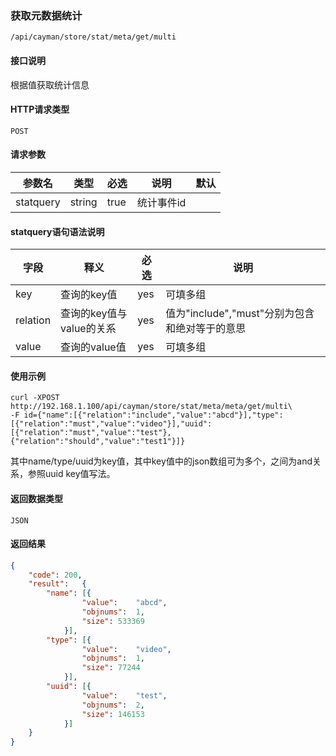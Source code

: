 ### 获取元数据统计
`/api/cayman/store/stat/meta/get/multi`

#### 接口说明
根据值获取统计信息

#### HTTP请求类型
`POST`

#### 请求参数
|参数名|类型|必选|说明|默认|
|--|--|--|--|--|
|statquery|string|true|统计事件id||

#### statquery语句语法说明
|字段|释义|必选|说明|
|--|--|--|--|
|key|查询的key值|yes|可填多组|
|relation|查询的key值与value的关系|yes|值为"include","must"分别为包含和绝对等于的意思|
|value|查询的value值|yes|可填多组|
#### 使用示例
```
curl -XPOST http://192.168.1.100/api/cayman/store/stat/meta/meta/get/multi\
-F id={"name":[{"relation":"include","value":"abcd"}],"type":[{"relation":"must","value":"video"}],"uuid":[{"relation":"must","value":"test"},{"relation":"should","value":"test1"}]}
```
其中name/type/uuid为key值，其中key值中的json数组可为多个，之间为and关系，参照uuid key值写法。
#### 返回数据类型
`JSON`

#### 返回结果
```json
{
	"code":	200,
	"result":	{
		"name":	[{
				"value":	"abcd",
				"objnums":	1,
				"size":	533369
			}],
		"type":	[{
				"value":	"video",
				"objnums":	1,
				"size":	77244
			}],
		"uuid":	[{
				"value":	"test",
				"objnums":	2,
				"size":	146153
			}]
	}
}
```

